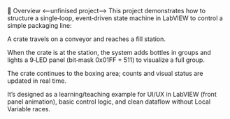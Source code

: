 🔎 Overview
<--unfinised project-->
This project demonstrates how to structure a single‑loop, event‑driven state machine in LabVIEW to control a simple packaging line:

A crate travels on a conveyor and reaches a fill station.

When the crate is at the station, the system adds bottles in groups and lights a 9‑LED panel (bit‑mask 0x01FF = 511) to visualize a full group.

The crate continues to the boxing area; counts and visual status are updated in real time.

It’s designed as a learning/teaching example for UI/UX in LabVIEW (front panel animation), basic control logic, and clean dataflow without Local Variable races.
